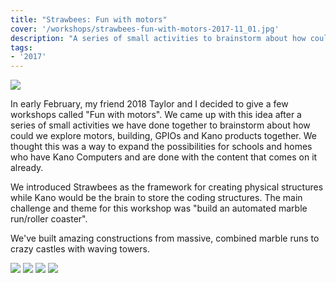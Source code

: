 ```yaml
---
title: "Strawbees: Fun with motors"
cover: '/workshops/strawbees-fun-with-motors-2017-11_01.jpg'
description: "A series of small activities to brainstorm about how could we explore motors, building and GPIOs and Kano products together."
tags:
- '2017'
---
```


![](./workshops/strawbees-fun-with-motors-2017-11_01.jpg)

In early February, my friend 2018 Taylor and I decided to give a few workshops called "Fun with motors". We came up with this idea after a series of small activities we have done together to brainstorm about how could we explore motors, building, GPIOs and Kano products together. We thought this was a way to expand the possibilities for schools and homes who have Kano Computers and are done with the content that comes on it already.

We introduced Strawbees as the framework for creating physical structures while Kano would be the brain to store the coding structures. The main challenge and theme for this workshop was "build an automated marble run/roller coaster".

We've built amazing constructions from massive, combined marble runs to crazy castles with waving towers.

![](./workshops/strawbees-fun-with-motors-2017-11_05.jpg)
![](./workshops/strawbees-fun-with-motors-2017-11_04.jpg)
![](./workshops/strawbees-fun-with-motors-2017-11_02.jpg)
![](./workshops/strawbees-fun-with-motors-2017-11_03.jpg)
